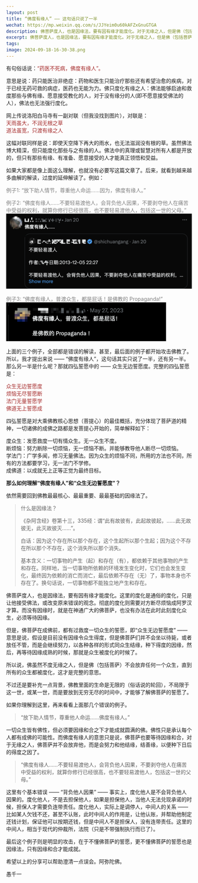 ```yaml
---
layout: post
title: “佛度有缘人” —— 这句话只说了一半
wechat: https://mp.weixin.qq.com/s/JJYeim0u60kAFZxGnuGTGA
description: 佛菩萨度人，也是因缘法，要有因有缘才能度化。对于无缘之人，但是佛（包括菩萨）也不会放弃它，只会努力和他结缘，种下以后得度的因，然后再来度化他，这才是佛菩萨的精神。这也是在兑现成佛前“众生无边誓愿度”的誓愿。
excerpt: 佛菩萨度人，也是因缘法，要有因有缘才能度化。对于无缘之人，但是佛（包括菩萨）也不会放弃它，只会努力和他结缘，种下以后得度的因，然后再来度化他，这才是佛菩萨的精神。这也是在兑现成佛前“众生无边誓愿度”的誓愿。
tags:
image: 2024-09-18-16-30-38.png
---
```


有句俗话说：<span style="color:brown">“药医不死病，佛度有缘人”。

意思是说：药只能医治非绝症：药物和医生只能治疗那些还有希望治愈的疾病，对于已经无药可救的病症，医药也无能为力。佛只度化有缘之人：佛法能够启迪和救度那些与佛有缘、愿意接受教化的人，对于没有缘分的人(即不愿意接受佛法的人），佛法也无法强行度化。

网上传说洛阳白马寺有一副对联（但我没找到图片），对联是：<br>
<span style="color:brown">天雨虽大，不润无根之草<br>
<span style="color:brown">道法虽宽，只渡有缘之人

这幅对联同样是说：即使天空降下再大的雨水，也无法滋润没有根的草。虽然佛法博大精深，但只能度化那些与之有缘的人。佛法中的真理或智慧对所有人都是开放的，但只有那些有缘、有准备、愿意接受的人才能真正领悟和受益。

如果大家都是像上面这么理解，也就没有必要写这篇文章了。后来，就看到越来越多曲解的解读，过度的延伸解读了。例如：

<span style="color:gray">例子1: “放下助人情节，尊重他人命运……因为，佛度有缘人。”

<span style="color:gray">例子2: “佛度有缘人……不要轻易渡他人，会背负他人因果，不要剥夺他人在痛苦中受益的权利，就算你修行已经很高，也不要轻易渡他人，包括这一世的父母。”
![](../images/2024-09-17-21-19-14.png)

<span style="color:gray">例子3: “佛度有缘人，普渡众生，都是屁话！是佛教的 Propaganda!”
![](../images/2024-09-16-23-48-53.png)

上面的三个例子，全部都是错误的解读，甚至，最后面的例子都开始攻击佛教了。所以，我才提出来说 —— “佛度有缘人”，这句话其实只说了一半，还有另一半。那么另一半是什么呢？那就四弘誓愿中的 —— 众生无边誓愿度。完整的四弘誓愿是：

<span style="color:brown">众生无边誓愿度<br>
<span style="color:brown">烦恼无尽誓愿断<br>
<span style="color:brown">法门无量誓愿学<br>
<span style="color:brown">佛道无上誓愿成<br>

四弘誓愿是对大乘佛教核心思想（菩提心）的最佳概括，充分体现了菩萨道的精神，一切诸佛的成佛之路都是发菩提心开始的，简单解释如下：

度众生：发愿救度一切有情众生。无一众生不度。<br>
断烦恼：努力断除一切烦恼，无一烦恼不断。并能够教导他人断尽一切烦恼。<br>
学法门：广学多闻，修习无量佛法。因为众生的烦恼不同，所用的方法也不同，所有的方法都要学习，无一法门不学修。<br>
成佛道：以成就无上正等正觉为最终目标。

**那么如何理解“佛度有缘人”和“众生无边誓愿度”？**

依然需要回到佛教最最核心、最最重要、最最基础的因缘法了。

> 什么是因缘法？
> 
>《杂阿含经》卷第十三，335经：谓“此有故彼有，此起故彼起，……此无故彼无，此灭故彼灭……”。
> 
> 白话：因为这个存在所以那个存在，这个生起所以那个生起；因为这个不存在所以那个不存在，这个消失所以那个消失。
> 
> 基本含义：一切事物的产生（起）和存在（有），都依赖于其他事物的产生和存在。同样地，当一切事物所依赖的环境发生变化时，它们也会发生变化，最终因为依赖的消亡而消亡，最后依赖不存在（无）了，事物本身也不存在了。换句话说，一切事物都不能独立地产生和存在。

佛菩萨度人，也是因缘法，要有因有缘才能度化。这里的度化是通俗的度化，只是让他接受佛法，或改变原来错误的观念。彻底的度化则需要对方断尽烦恼成阿罗汉才算。而没有因缘时，就是在神通广大的佛菩萨，也没有办法在此时此刻度化众生，必须等待因缘。

但是，佛菩萨在成佛前，都有过救度一切众生的誓愿，即“众生无边誓愿度” —— 意思是说，假设是目前没有因缘令众生得度，但是佛菩萨们并不会坐以待毙，或者放任不管，而是会继续努力，以各种各样的形式同众生结缘，种下得度的因缘，然后，再等待因缘成熟的时候，那就是众生被度化的时候了。

所以说，佛虽然不度无缘之人，但是佛（包括菩萨）不会放弃任何一个众生，直到所有的众生都被度化，这才是完整的意思。

不过还是要补充一点背景，佛教里面的生命是无限的（俗话说的轮回），不局限于这一世，或某一世，而是要放到无穷无尽的时间中，才能够了解佛菩萨的誓愿了。

如果你理解到这里，再来看看上面那几个错误的例子。

> “放下助人情节，尊重他人命运……佛度有缘人。” 

一切众生皆有佛性，但必须要因缘和合之下才能成就圆满的佛。佛性只是承认每个人都有成佛的可能性。而佛度有缘人的意思只是说，佛菩萨也要等待因缘和合，对于无缘之人，佛菩萨并不会放弃他，而是会努力和他结缘，结善缘，以便种下日后的得度之因了。

> “佛度有缘人……不要轻易渡他人，会背负他人因果，不要剥夺他人在痛苦中受益的权利，就算你修行已经很高，也不要轻易渡他人，包括这一世的父母。”

这里有个基本错误 —— “背负他人因果” —— 事实上，度化他人是不会背负他人因果的。度化他人，不是去担保他人，如果是担保他人，当他人无法兑现承诺的时候，担保人才需要负连带责任。度化他人，实际上是调停人，中间人的关系 —— 比如某人欠钱不还，甚至不认账，此时中间人的作用是，让他认账，并帮助他制定还钱计划，保证他可以按期还钱，但是中间人不是担保人，没有连带责任。这里的中间人，相当于现代的仲裁所，法院（只是不带强制执行而已了）。

最后这个例子则是明显的攻击，在于不懂佛菩萨的誓愿，更不懂佛菩萨的誓愿也是因缘法，只有因缘和合才能成就。

希望以上的分享可以帮助澄清一点误会。阿弥陀佛。

愚千一

